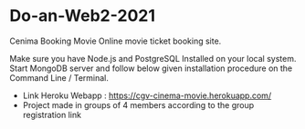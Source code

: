 # Do-an-Web2-2021
Cenima Booking Movie
Online movie ticket booking site.

Make sure you have Node.js and PostgreSQL Installed on your local system.
Start MongoDB server and follow below given installation procedure on the Command Line / Terminal.

- Link Heroku Webapp : https://cgv-cinema-movie.herokuapp.com/ 
- Project made in groups of 4 members according to the group registration link
